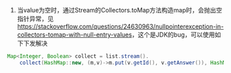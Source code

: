 1. 当value为空时，通过Stream的Collectors.toMap方法构造map时，会抛出空指针异常，见<https://stackoverflow.com/questions/24630963/nullpointerexception-in-collectors-tomap-with-null-entry-values>，这个是JDK的bug，可以使用如下下发解决

```java
Map<Integer, Boolean> collect = list.stream().
    collect(HashMap::new, (m,v)->m.put(v.getId(), v.getAnswer()), HashMap::putAll);
```
